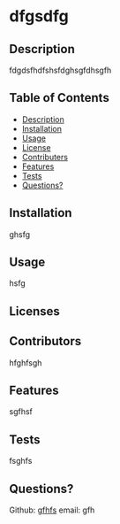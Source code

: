 # dfgsdfg
  
  ## Description
  fdgdsfhdfshsfdghsgfdhsgfh

  ## Table of Contents
  - [Description](#description)
  - [Installation](#installation)
  - [Usage](#usage)
  - [License](#license)
  - [Contributers](#contributing)
  - [Features](#features)
  - [Tests](#tests)
  - [Questions?](#Questions)
  
  ## Installation
  ghsfg

  ## Usage
  hsfg

  ## Licenses
  

  ## Contributors
  hfghfsgh

  ## Features
  sgfhsf

  ## Tests
  fsghfs

  ## Questions?
  
  Github: [gfhfs](https://github.com/gfhfs)
  email: gfh
  
  